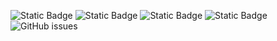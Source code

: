 ![Static Badge](https://img.shields.io/badge/blacklists-60-000000) ![Static Badge](https://img.shields.io/badge/blacklisted-3010901-cc0000) ![Static Badge](https://img.shields.io/badge/whitelisted-2242-00CC00) ![Static Badge](https://img.shields.io/badge/streaming_blacklist-28106-000000) ![GitHub issues](https://img.shields.io/github/issues/fabriziosalmi/blacklists)

